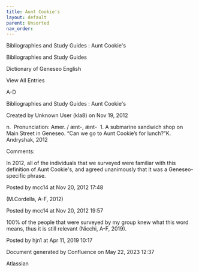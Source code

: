 ```yaml
---
title: Aunt Cookie's
layout: default
parent: Unsorted
nav_order:
---
```


Bibliographies and Study Guides : Aunt Cookie's

Bibliographies and Study Guides

Dictionary of Geneseo English

View All Entries

A-D

Bibliographies and Study Guides : Aunt Cookie's

Created by  Unknown User (kla8) on Nov 19, 2012

n.  Pronunciation: Amer. / ænt-, æ̇nt-  1. A submarine sandwich shop on Main Street in Geneseo. “Can we go to Aunt Cookie’s for lunch?”K. Andryshak, 2012

Comments:

In 2012, all of the individuals that we surveyed were familiar with this definition of Aunt Cookie's, and agreed unanimously that it was a Geneseo-specific phrase. 

Posted by mcc14 at Nov 20, 2012 17:48

(M.Cordella, A-F, 2012)

Posted by mcc14 at Nov 20, 2012 19:57

100% of the people that were surveyed by my group knew what this word means, thus it is still relevant (Nicchi, A-F, 2019). 

Posted by hjn1 at Apr 11, 2019 10:17

Document generated by Confluence on May 22, 2023 12:37

Atlassian
